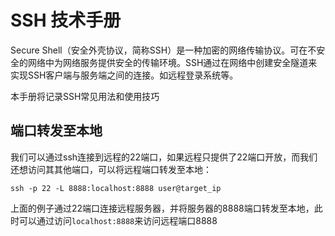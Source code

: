 # SSH 技术手册

Secure Shell（安全外壳协议，简称SSH）是一种加密的网络传输协议。可在不安全的网络中为网络服务提供安全的传输环境。SSH通过在网络中创建安全隧道来实现SSH客户端与服务端之间的连接。如远程登录系统等。

本手册将记录SSH常见用法和使用技巧

## 端口转发至本地

我们可以通过ssh连接到远程的22端口，如果远程只提供了22端口开放，而我们还想访问其其他端口，可以将远程端口转发至本地：

```shell
ssh -p 22 -L 8888:localhost:8888 user@target_ip
```

上面的例子通过22端口连接远程服务器，并将服务器的8888端口转发至本地，此时可以通过访问`localhost:8888`来访问远程端口8888